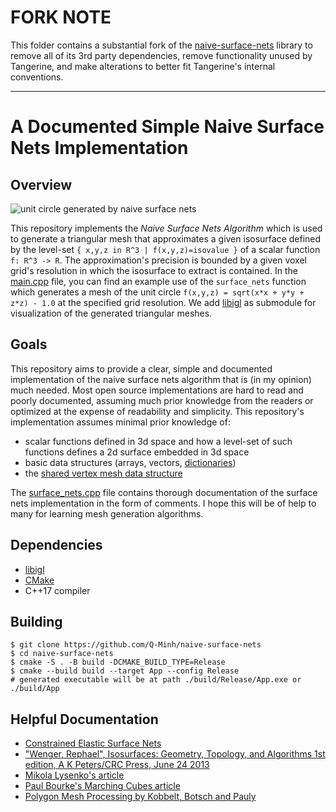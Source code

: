 # FORK NOTE

This folder contains a substantial fork of the [naive-surface-nets](https://github.com/Q-Minh/naive-surface-nets) library to remove all of its 3rd party dependencies, remove functionality unused by Tangerine, and make alterations to better fit Tangerine's internal conventions.

-----

# A Documented Simple Naive Surface Nets Implementation

## Overview

![unit circle generated by naive surface nets](./surface-nets-unit-circle.gif)

This repository implements the *Naive Surface Nets Algorithm* which is used to generate a triangular mesh that approximates a given isosurface defined by the level-set `{ x,y,z in R^3 | f(x,y,z)=isovalue }` of a scalar function `f: R^3 -> R`. The approximation's precision is bounded by a given voxel grid's resolution in which the isosurface to extract is contained. In the [main.cpp](./main.cpp) file, you can find an example use of the `surface_nets` function which generates a mesh of the unit circle `f(x,y,z) = sqrt(x*x + y*y + z*z) - 1.0` at the specified grid resolution. We add [libigl](https://github.com/libigl/libigl/) as submodule for visualization of the generated triangular meshes.

## Goals

This repository aims to provide a clear, simple and documented implementation of the naive surface nets algorithm that is (in my opinion) much needed. Most open source implementations are hard to read and poorly documented, assuming much prior knowledge from the readers or optimized at the expense of readability and simplicity. This repository's implementation assumes minimal prior knowledge of:
- scalar functions defined in 3d space and how a level-set of such functions defines a 2d surface embedded in 3d space
- basic data structures (arrays, vectors, [dictionaries](https://en.cppreference.com/w/cpp/container/unordered_map))
- the [shared vertex mesh data structure](http://www.enseignement.polytechnique.fr/informatique/INF562/Slides/MeshDataStructures.pdf)

The [surface_nets.cpp](./src/surface_nets.cpp) file contains thorough documentation of the surface nets implementation in the form of comments. I hope this will be of help to many for learning mesh generation algorithms.

## Dependencies

- [libigl](https://github.com/libigl/libigl/)
- [CMake](https://cmake.org/)
- C++17 compiler

## Building

```
$ git clone https://github.com/Q-Minh/naive-surface-nets
$ cd naive-surface-nets
$ cmake -S . -B build -DCMAKE_BUILD_TYPE=Release
$ cmake --build build --target App --config Release
# generated executable will be at path ./build/Release/App.exe or ./build/App
```

## Helpful Documentation

- [Constrained Elastic Surface Nets](https://www.merl.com/publications/docs/TR99-24.pdf)
- ["Wenger, Rephael", Isosurfaces: Geometry, Topology, and Algorithms 1st edition, A K Peters/CRC Press, June 24 2013](https://www.amazon.ca/Isosurfaces-Geometry-Algorithms-Rephael-Wenger/dp/1466570970)
- [Mikola Lysenko's article](https://0fps.net/2012/07/12/smooth-voxel-terrain-part-2/)
- [Paul Bourke's Marching Cubes article](http://paulbourke.net/geometry/polygonise/)
- [Polygon Mesh Processing by Kobbelt, Botsch and Pauly](http://www.pmp-book.org/)
